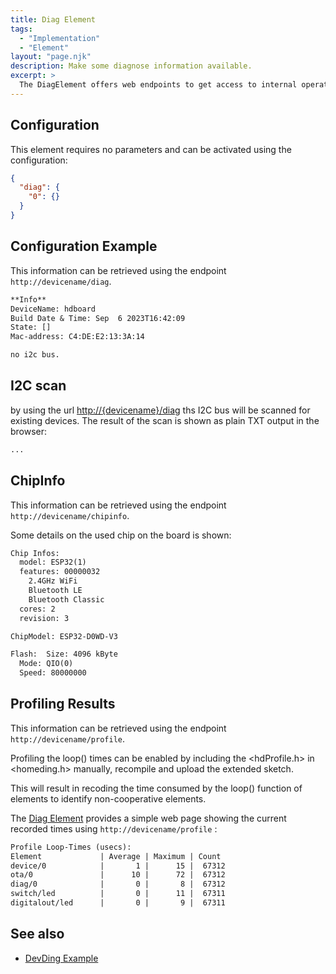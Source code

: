 ```yaml
---
title: Diag Element
tags:
  - "Implementation"
  - "Element"
layout: "page.njk"
description: Make some diagnose information available.
excerpt: >
  The DiagElement offers web endpoints to get access to internal operating data and additional diagnose information.
---
```



## Configuration

This element requires no parameters and can be activated using the configuration:

``` json
{
  "diag": {
    "0": {}
  }
}
```


## Configuration Example

This information can be retrieved using the endpoint `http://devicename/diag`.

```txt
**Info**
DeviceName: hdboard
Build Date & Time: Sep  6 2023T16:42:09
State: []
Mac-address: C4:DE:E2:13:3A:14

no i2c bus.
```

## I2C scan

by using the url <http://{devicename}/diag> ths I2C bus will be scanned for existing devices.
The result of the scan is shown as plain TXT output in the browser:

<!-- TODO: -->
``` txt
...
```

<!-- 
## rtcmem

TODO:
-->


## ChipInfo

This information can be retrieved using the endpoint `http://devicename/chipinfo`.

Some details on the used chip on the board is shown:

```txt
Chip Infos:
  model: ESP32(1)
  features: 00000032
    2.4GHz WiFi
    Bluetooth LE
    Bluetooth Classic
  cores: 2
  revision: 3

ChipModel: ESP32-D0WD-V3

Flash:  Size: 4096 kByte
  Mode: QIO(0)
  Speed: 80000000
```


## Profiling Results

This information can be retrieved using the endpoint `http://devicename/profile`.

Profiling the loop() times can be enabled by including the <hdProfile.h> in <homeding.h>
manually, recompile and upload the extended sketch.

This will result in recoding the time consumed by the loop() function of elements to identify
non-cooperative elements.

The [Diag Element](/elements/diag.md) provides a simple web page showing the current recorded
times using `http://devicename/profile` :

```txt
Profile Loop-Times (usecs):
Element             | Average | Maximum | Count
device/0            |       1 |      15 |  67312
ota/0               |      10 |      72 |  67312
diag/0              |       0 |       8 |  67312
switch/led          |       0 |      11 |  67311
digitalout/led      |       0 |       9 |  67311
```

## See also

* [DevDing Example](/examples/devding.md)
